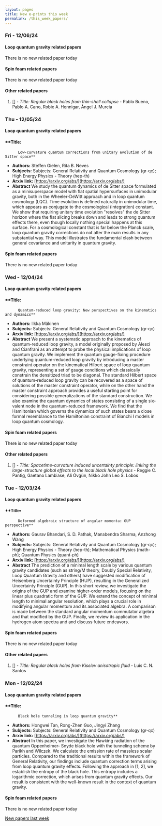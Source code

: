 ```yaml
---
layout: pages
title: New e-prints this week
permalink: /this_week_papers/
---
```




### Fri - 12/06/24

#### Loop quantum gravity related papers

There is no new related paper today 

#### Spin foam related papers

There is no new related paper today 



#### Other related papers

1. [[]](https://arxiv.org/abs/) - *Title:
          Regular black holes from thin-shell collapse* - Pablo Bueno, Pablo A. Cano, Robie A. Hennigar, Ángel J. Murcia



### Thu - 12/05/24

#### Loop quantum gravity related papers

#### **Title:
          Low-curvature quantum corrections from unitary evolution of de Sitter space**
 - **Authors:** Steffen Gielen, Rita B. Neves
 - **Subjects:** Subjects:
General Relativity and Quantum Cosmology (gr-qc); High Energy Physics - Theory (hep-th)
 - **Arxiv link:** [https://arxiv.org/abs/](https://arxiv.org/abs/)
 - **Abstract**
 We study the quantum dynamics of de Sitter space formulated as a minisuperspace model with flat spatial hypersurfaces in unimodular gravity, both in the Wheeler-DeWitt approach and in loop quantum cosmology (LQC). Time evolution is defined naturally in unimodular time, which appears as conjugate to the cosmological (integration) constant. We show that requiring unitary time evolution "resolves" the de Sitter horizon where the flat slicing breaks down and leads to strong quantum effects there, even though locally nothing special happens at this surface. For a cosmological constant that is far below the Planck scale, loop quantum gravity corrections do not alter the main results in any substantial way. This model illustrates the fundamental clash between general covariance and unitarity in quantum gravity. 

#### Spin foam related papers

There is no new related paper today 

### Wed - 12/04/24

#### Loop quantum gravity related papers

#### **Title:
          Quantum-reduced loop gravity: New perspectives on the kinematics and dynamics**
 - **Authors:** Ilkka Mäkinen
 - **Subjects:** Subjects:
General Relativity and Quantum Cosmology (gr-qc)
 - **Arxiv link:** [https://arxiv.org/abs/](https://arxiv.org/abs/)
 - **Abstract**
 We present a systematic approach to the kinematics of quantum-reduced loop gravity, a model originally proposed by Alesci and Cianfrani as an attempt to probe the physical implications of loop quantum gravity. We implement the quantum gauge-fixing procedure underlying quantum-reduced loop gravity by introducing a master constraint operator on the kinematical Hilbert space of loop quantum gravity, representing a set of gauge conditions which classically constrain the densitized triad to be diagonal. The standard Hilbert space of quantum-reduced loop gravity can be recovered as a space of solutions of the master constraint operator, while on the other hand the master constraint approach provides a useful starting point for considering possible generalizations of the standard construction. We also examine the quantum dynamics of states consisting of a single six-valent node in the quantum-reduced framework. We find that the Hamiltonian which governs the dynamics of such states bears a close formal resemblance to the Hamiltonian constraint of Bianchi I models in loop quantum cosmology. 

#### Spin foam related papers

There is no new related paper today 



#### Other related papers

1. [[]](https://arxiv.org/abs/) - *Title:
          Spacetime-curvature induced uncertainty principle: linking the large-structure global effects to the local black hole physics* - Reggie C. Pantig, Gaetano Lambiase, Ali Övgün, Nikko John Leo S. Lobos



### Tue - 12/03/24

#### Loop quantum gravity related papers

#### **Title:
          Deformed algebraic structure of angular momenta: GUP perspective**
 - **Authors:** Gaurav Bhandari, S. D. Pathak, Manabendra Sharma, Anzhong Wang
 - **Subjects:** Subjects:
General Relativity and Quantum Cosmology (gr-qc); High Energy Physics - Theory (hep-th); Mathematical Physics (math-ph); Quantum Physics (quant-ph)
 - **Arxiv link:** [https://arxiv.org/abs/](https://arxiv.org/abs/)
 - **Abstract**
 The prediction of a minimal length scale by various quantum gravity candidates (such as string/M theory, Doubly Special Relativity, Loop Quantum Gravity and others) have suggested modification of Heisenberg Uncertainty Principle (HUP), resulting in the Generalized Uncertainty Principle (GUP). In this short review, we investigate the origins of the GUP and examine higher-order models, focusing on the linear plus quadratic form of the GUP. We extend the concept of minimal length to minimal angular resolution, which plays a crucial role in modifying angular momentum and its associated algebra. A comparison is made between the standard angular momentum commutator algebra and that modified by the GUP. Finally, we review its application in the hydrogen atom spectra and and discuss future endeavors. 

#### Spin foam related papers

There is no new related paper today 



#### Other related papers

1. [[]](https://arxiv.org/abs/) - *Title:
          Regular black holes from Kiselev anisotropic fluid* - Luis C. N. Santos



### Mon - 12/02/24

#### Loop quantum gravity related papers

#### **Title:
          Black hole tunneling in loop quantum gravity**
 - **Authors:** Hongwei Tan, Rong-Zhen Guo, Jingyi Zhang
 - **Subjects:** Subjects:
General Relativity and Quantum Cosmology (gr-qc)
 - **Arxiv link:** [https://arxiv.org/abs/](https://arxiv.org/abs/)
 - **Abstract**
 In this paper, we investigate the Hawking radiation of the quantum Oppenheimer- Snyde black hole with the tunneling scheme by Parikh and Wilczek. We calculate the emission rate of massless scalar particles. Compared to the traditional results within the framework of General Relativity, our findings include quantum correction terms arising from loop quantum gravity effects. Following the approach in [1, 2], we establish the entropy of the black hole. This entropy includes a logarithmic correction, which arises from quantum gravity effects. Our result is consistent with the well-known result in the context of quantum gravity. 

#### Spin foam related papers

There is no new related paper today 




[New papers last week]({{site.url}}/archived/weekly/pre-prints/2024/12/02/archived_weekly_papers.html)